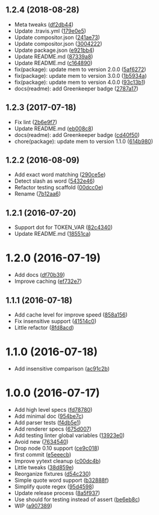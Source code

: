 <a name="1.2.4"></a>
## 1.2.4 (2018-08-28)

* Meta tweaks ([df2db44](https://github.com/kikobeats/voll/commit/df2db44))
* Update .travis.yml ([179e0e5](https://github.com/kikobeats/voll/commit/179e0e5))
* Update compositor.json ([241ae73](https://github.com/kikobeats/voll/commit/241ae73))
* Update compositor.json ([3004222](https://github.com/kikobeats/voll/commit/3004222))
* Update package.json ([e921bb4](https://github.com/kikobeats/voll/commit/e921bb4))
* Update README.md ([87339a8](https://github.com/kikobeats/voll/commit/87339a8))
* Update README.md ([c164890](https://github.com/kikobeats/voll/commit/c164890))
* fix(package): update mem to version 2.0.0 ([5af6272](https://github.com/kikobeats/voll/commit/5af6272))
* fix(package): update mem to version 3.0.0 ([1b5934a](https://github.com/kikobeats/voll/commit/1b5934a))
* fix(package): update mem to version 4.0.0 ([93c13b1](https://github.com/kikobeats/voll/commit/93c13b1))
* docs(readme): add Greenkeeper badge ([2787a17](https://github.com/kikobeats/voll/commit/2787a17))



<a name="1.2.3"></a>
## 1.2.3 (2017-07-18)

* Fix lint ([2b6e9f7](https://github.com/kikobeats/voll/commit/2b6e9f7))
* Update README.md ([eb008c8](https://github.com/kikobeats/voll/commit/eb008c8))
* docs(readme): add Greenkeeper badge ([cd40f50](https://github.com/kikobeats/voll/commit/cd40f50))
* chore(package): update mem to version 1.1.0 ([614b980](https://github.com/kikobeats/voll/commit/614b980))



<a name="1.2.2"></a>
## 1.2.2 (2016-08-09)

* Add exact word matching ([290ce5e](https://github.com/kikobeats/voll/commit/290ce5e))
* Detect slash as word ([5432e46](https://github.com/kikobeats/voll/commit/5432e46))
* Refactor testing scaffold ([00dcc0e](https://github.com/kikobeats/voll/commit/00dcc0e))
* Rename ([7b12aa6](https://github.com/kikobeats/voll/commit/7b12aa6))



<a name="1.2.1"></a>
## 1.2.1 (2016-07-20)

* Support dot for TOKEN_VAR ([82c4340](https://github.com/kikobeats/voll/commit/82c4340))
* Update README.md ([18551ca](https://github.com/kikobeats/voll/commit/18551ca))



<a name="1.2.0"></a>
# 1.2.0 (2016-07-19)

* Add docs ([df70b39](https://github.com/kikobeats/voll/commit/df70b39))
* Improve caching ([ef732e7](https://github.com/kikobeats/voll/commit/ef732e7))



<a name="1.1.1"></a>
## 1.1.1 (2016-07-18)

* Add cache level for improve speed ([858a156](https://github.com/kikobeats/voll/commit/858a156))
* Fix insensitive support ([41514c0](https://github.com/kikobeats/voll/commit/41514c0))
* Little refactor ([8fd8acd](https://github.com/kikobeats/voll/commit/8fd8acd))



<a name="1.1.0"></a>
# 1.1.0 (2016-07-18)

* Add insensitive comparison ([ac91c2b](https://github.com/kikobeats/voll/commit/ac91c2b))



<a name="1.0.0"></a>
# 1.0.0 (2016-07-17)

* Add high level specs ([fd78780](https://github.com/kikobeats/voll/commit/fd78780))
* Add minimal doc ([954be7c](https://github.com/kikobeats/voll/commit/954be7c))
* Add parser tests ([f4db5e1](https://github.com/kikobeats/voll/commit/f4db5e1))
* Add renderer specs ([675d007](https://github.com/kikobeats/voll/commit/675d007))
* Add testing linter global variables ([13923e0](https://github.com/kikobeats/voll/commit/13923e0))
* Avoid new ([7634540](https://github.com/kikobeats/voll/commit/7634540))
* Drop node 0.10 support ([ce9c018](https://github.com/kikobeats/voll/commit/ce9c018))
* first commit ([e5eeecb](https://github.com/kikobeats/voll/commit/e5eeecb))
* Improve yytext cleanup ([c00dc4b](https://github.com/kikobeats/voll/commit/c00dc4b))
* Little tweaks ([38d859e](https://github.com/kikobeats/voll/commit/38d859e))
* Reorganize fixtures ([d54c230](https://github.com/kikobeats/voll/commit/d54c230))
* Simple quote word support ([b32888f](https://github.com/kikobeats/voll/commit/b32888f))
* Simplify quote regex ([95d4598](https://github.com/kikobeats/voll/commit/95d4598))
* Update release process ([8a5f937](https://github.com/kikobeats/voll/commit/8a5f937))
* Use should for testing instead of assert ([be6eb8c](https://github.com/kikobeats/voll/commit/be6eb8c))
* WIP ([a907389](https://github.com/kikobeats/voll/commit/a907389))



